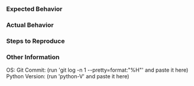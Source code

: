 ### Expected Behavior


### Actual Behavior


### Steps to Reproduce


### Other Information
OS: 
Git Commit: (run 'git log -n 1 --pretty=format:"%H"' and paste it here)
Python Version: (run 'python-V' and paste it here)
